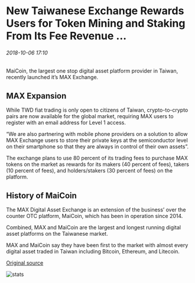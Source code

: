 # New Taiwanese Exchange Rewards Users for Token Mining and Staking From Its Fee Revenue ...

###### 2018-10-06 17:10

MaiCoin, the largest one stop digital asset platform provider in Taiwan, recently launched it’s MAX Exchange.

## MAX Expansion

While TWD fiat trading is only open to citizens of Taiwan, crypto-to-crypto pairs are now available for the global market, requiring MAX users to register with an email address for Level 1 access.

“We are also partnering with mobile phone providers on a solution to allow MAX Exchange users to store their private keys at the semiconductor level on their smartphone so that they are always in control of their own assets”.

The exchange plans to use 80 percent of its trading fees to purchase MAX tokens on the market as rewards for its makers (40 percent of fees), takers (10 percent of fees), and holders/stakers (30 percent of fees) on the platform.

## History of MaiCoin

The MAX Digital Asset Exchange is an extension of the business’ over the counter OTC platform, MaiCoin, which has been in operation since 2014.

Combined, MAX and MaiCoin are the largest and longest running digital asset platforms on the Taiwanese market.

MAX and MaiCoin say they have been first to the market with almost every digital asset traded in Taiwan including Bitcoin, Ethereum, and Litecoin.

[Original source](https://cointelegraph.com/news/new-taiwanese-exchange-rewards-users-for-token-mining-and-staking-from-its-fee-revenue)

![stats](https://c.statcounter.com/11760860/0/a89fa40b/1/ "stats")